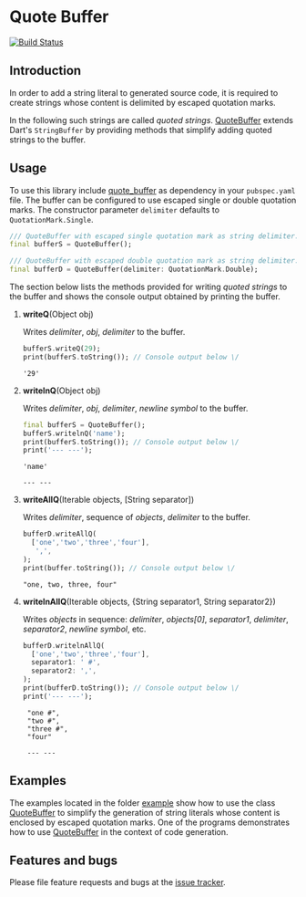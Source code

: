 # Quote Buffer
[![Build Status](https://travis-ci.com/simphotonics/quote_buffer.svg?branch=master)](https://travis-ci.com/simphotonics/quote_buffer)

## Introduction

In order to add a string literal to generated source code, it is required
to create strings whose content is delimited by escaped quotation marks.

In the following such strings are called *quoted strings*. [QuoteBuffer]
extends Dart's `StringBuffer` by providing methods that simplify
adding quoted strings to the buffer.

## Usage

To use this library include [quote_buffer] as dependency in your `pubspec.yaml` file.
The buffer can be configured to use escaped single or double quotation marks. The constructor parameter `delimiter` defaults
to `QuotationMark.Single`.
```Dart
/// QuoteBuffer with escaped single quotation mark as string delimiter.
final bufferS = QuoteBuffer();

/// QuoteBuffer with escaped double quotation mark as string delimiter.
final bufferD = QuoteBuffer(delimiter: QuotationMark.Double);
```

The section below lists the methods provided for writing *quoted strings* to the
buffer and shows the console output obtained by printing the buffer.
1. **writeQ**(Object obj)

    Writes *delimiter*, *obj*, *delimiter* to the buffer.
    ```Dart
    bufferS.writeQ(29);
    print(bufferS.toString()); // Console output below \/
    ```
    ```Console
    '29'
    ```

2. **writelnQ**(Object obj)

    Writes *delimiter*, *obj*, *delimiter*, *newline symbol* to the buffer.
    ```Dart
    final bufferS = QuoteBuffer();
    bufferS.writelnQ('name');
    print(bufferS.toString()); // Console output below \/
    print('--- ---');
    ```
    ```Console
    'name'

    --- ---
    ```
3. **writeAllQ**(Iterable objects, [String separator])

    Writes *delimiter*, sequence of *objects*, *delimiter* to the buffer.
    ```Dart
    bufferD.writeAllQ(
      ['one','two','three','four'],
       ',',
    );
    print(buffer.toString()); // Console output below \/
    ```
    ```Console
    "one, two, three, four"
    ```

4. **writelnAllQ**(Iterable objects, {String separator1, String separator2})

    Writes *objects* in sequence: *delimiter*, *objects[0]*, *separator1*, *delimiter*, *separator2*, *newline symbol*, etc.
    ```Dart
    bufferD.writelnAllQ(
      ['one','two','three','four'],
      separator1: ' #',
      separator2: ',',
    );
    print(bufferD.toString()); // Console output below \/
    print('--- ---');
    ```
    ```Console
     "one #",
     "two #",
     "three #",
     "four"

     --- ---
    ```

## Examples

The examples located in the folder [example] show how to use the class [QuoteBuffer] to simplify the generation of string literals whose content is enclosed by escaped quotation marks. One of the programs demonstrates how to use [QuoteBuffer] in the context of code generation.

## Features and bugs

Please file feature requests and bugs at the [issue tracker].

[issue tracker]: https://github.com/simphotonics/quote_buffer/issues
[code_builder]: https://pub.dev/packages/code_builder
[example]: example
[QuoteBuffer]: https://pub.dev/packages/quote_buffer
[quote_buffer]: https://pub.dev/packages/quote_buffer